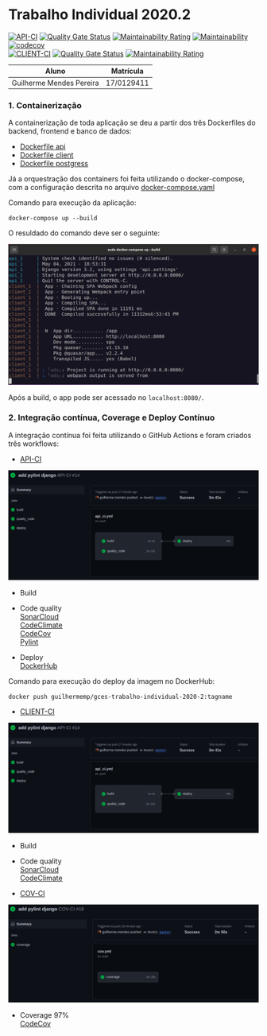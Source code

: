 # Trabalho Individual 2020.2

[![API-CI](https://github.com/guilherme-mendes/Trabalho-Individual-2020-2/actions/workflows/api_ci.yml/badge.svg?branch=master)](https://github.com/guilherme-mendes/Trabalho-Individual-2020-2/actions/workflows/api_ci.yml)
[![Quality Gate Status](https://sonarcloud.io/api/project_badges/measure?project=guilherme-mendes_Trabalho-Individual-2020-2_api&metric=alert_status)](https://sonarcloud.io/dashboard?id=guilherme-mendes_Trabalho-Individual-2020-2_api)
[![Maintainability Rating](https://sonarcloud.io/api/project_badges/measure?project=guilherme-mendes_Trabalho-Individual-2020-2_api&metric=sqale_rating)](https://sonarcloud.io/dashboard?id=guilherme-mendes_Trabalho-Individual-2020-2_api)
[![Maintainability](https://api.codeclimate.com/v1/badges/fa17df98ca694d693c66/maintainability)](https://codeclimate.com/github/guilherme-mendes/Trabalho-Individual-2020-2/maintainability)
[![codecov](https://codecov.io/gh/guilherme-mendes/Trabalho-Individual-2020-2/branch/master/graph/badge.svg?token=EX9C7DY6IV)](https://codecov.io/gh/guilherme-mendes/Trabalho-Individual-2020-2)
<br>
[![CLIENT-CI](https://github.com/guilherme-mendes/Trabalho-Individual-2020-2/actions/workflows/client_ci.yml/badge.svg)](https://github.com/guilherme-mendes/Trabalho-Individual-2020-2/actions/workflows/client_ci.yml)
[![Quality Gate Status](https://sonarcloud.io/api/project_badges/measure?project=guilherme-mendes_Trabalho-Individual-2020-2_client&metric=alert_status)](https://sonarcloud.io/dashboard?id=guilherme-mendes_Trabalho-Individual-2020-2_client)
[![Maintainability Rating](https://sonarcloud.io/api/project_badges/measure?project=guilherme-mendes_Trabalho-Individual-2020-2_client&metric=sqale_rating)](https://sonarcloud.io/dashboard?id=guilherme-mendes_Trabalho-Individual-2020-2_client)


| Aluno | Matrícula |
| --- | --- |
| Guilherme Mendes Pereira | 17/0129411 |


### 1. Containerização

A containerização de toda aplicação se deu a partir dos três Dockerfiles do backend, frontend e banco de dados:
* [Dockerfile api](./api/Django.Dockerfile)
* [Dockerfile client](./client/Dockerfile)
* [Dockerfile postgress](./api/db/Postgresql.Dockerfile)

Já a orquestração dos containers foi feita utilizando o docker-compose, com a configuração descrita no arquivo [docker-compose.yaml](./docker-compose.yaml)

Comando para execução da aplicação:
```
docker-compose up --build
```

O resuldado do comando deve ser o seguinte:

![docker-compose-image](./client/src/assets/screen.png)

Após a build, o app pode ser acessado no `localhost:8080/`.

### 2. Integração contínua, Coverage e Deploy Contínuo

A integração contínua foi feita utilizando o GitHub Actions e foram criados três workflows:
* [API-CI](./.github/workflows/api_ci.yml)

![api-ci](./client/src/assets/api.png)

* Build
* Code quality<br>
[SonarCloud](https://sonarcloud.io/dashboard?id=guilherme-mendes_Trabalho-Individual-2020-2_api)<br>
[CodeClimate](https://codeclimate.com/github/guilherme-mendes/Trabalho-Individual-2020-2)<br>
[CodeCov](https://app.codecov.io/gh/guilherme-mendes/Trabalho-Individual-2020-2)<br>
[Pylint](https://github.com/guilherme-mendes/Trabalho-Individual-2020-2/runs/2503225056?check_suite_focus=true)

* Deploy<br>
[DockerHub](https://hub.docker.com/repository/docker/guilhermemp/gces-trabalho-individual-2020-2)

Comando para execução do deploy da imagem no DockerHub:
```
docker push guilhermemp/gces-trabalho-individual-2020-2:tagname
```

* [CLIENT-CI](./.github/workflows/client_ci.yml)

![api-ci](./client/src/assets/api.png)

* Build

* Code quality<br>
[SonarCloud](https://sonarcloud.io/dashboard?id=guilherme-mendes_Trabalho-Individual-2020-2_client)<br>
[CodeClimate](https://sonarcloud.io/dashboard?id=guilherme-mendes_Trabalho-Individual-2020-2_client)<br>

* [COV-CI](./.github/workflows/cov.yml)

![cov-ci](./client/src/assets/cov.png)

* Coverage 97% <br>
[CodeCov](https://app.codecov.io/gh/guilherme-mendes/Trabalho-Individual-2020-2)<br>
